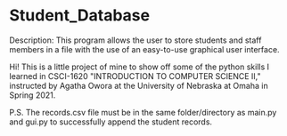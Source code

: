 # Student_Database

Description: This program allows the user to store students and staff members in a file with the use of an easy-to-use graphical user interface.

Hi! This is a little project of mine to show off some of the python skills I learned in CSCI-1620 "INTRODUCTION TO COMPUTER SCIENCE II," 
instructed by Agatha Owora at the University of Nebraska at Omaha in Spring 2021.

P.S. 
The records.csv file must be in the same folder/directory as main.py and gui.py to successfully append the student records.
